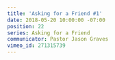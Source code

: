 ```yaml
---
title: 'Asking for a Friend #1'
date: 2018-05-20 10:00:00 -07:00
position: 22
series: Asking for a Friend
communicator: Pastor Jason Graves
vimeo_id: 271315739
---
```


